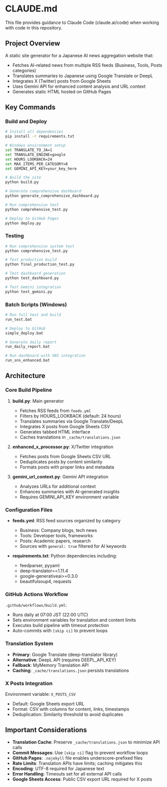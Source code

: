 # CLAUDE.md

This file provides guidance to Claude Code (claude.ai/code) when working with code in this repository.

## Project Overview

A static site generator for a Japanese AI news aggregation website that:
- Fetches AI-related news from multiple RSS feeds (Business, Tools, Posts categories)
- Translates summaries to Japanese using Google Translate or DeepL
- Integrates X (Twitter) posts from Google Sheets
- Uses Gemini API for enhanced content analysis and URL context
- Generates static HTML hosted on GitHub Pages

## Key Commands

### Build and Deploy
```bash
# Install all dependencies
pip install -r requirements.txt

# Windows environment setup
set TRANSLATE_TO_JA=1
set TRANSLATE_ENGINE=google
set HOURS_LOOKBACK=24
set MAX_ITEMS_PER_CATEGORY=8
set GEMINI_API_KEY=your_key_here

# Build the site
python build.py

# Generate comprehensive dashboard
python generate_comprehensive_dashboard.py

# Run comprehensive test
python comprehensive_test.py

# Deploy to GitHub Pages
python deploy.py
```

### Testing
```bash
# Run comprehensive system test
python comprehensive_test.py

# Test production build
python final_production_test.py

# Test dashboard generation
python test_dashboard.py

# Test Gemini integration
python test_gemini.py
```

### Batch Scripts (Windows)
```bash
# Run full test and build
run_test.bat

# Deploy to GitHub
simple_deploy.bat

# Generate daily report
run_daily_report.bat

# Run dashboard with SNS integration
run_sns_enhanced.bat
```

## Architecture

### Core Build Pipeline

1. **build.py**: Main generator
   - Fetches RSS feeds from `feeds.yml`
   - Filters by HOURS_LOOKBACK (default: 24 hours)
   - Translates summaries via Google Translate/DeepL
   - Integrates X posts from Google Sheets CSV
   - Generates tabbed HTML interface
   - Caches translations in `_cache/translations.json`

2. **enhanced_x_processor.py**: X/Twitter integration
   - Fetches posts from Google Sheets CSV URL
   - Deduplicates posts by content similarity
   - Formats posts with proper links and metadata

3. **gemini_url_context.py**: Gemini API integration
   - Analyzes URLs for additional context
   - Enhances summaries with AI-generated insights
   - Requires GEMINI_API_KEY environment variable

### Configuration Files

- **feeds.yml**: RSS feed sources organized by category
  - Business: Company blogs, tech news
  - Tools: Developer tools, frameworks
  - Posts: Academic papers, research
  - Sources with `general: true` filtered for AI keywords

- **requirements.txt**: Python dependencies including:
  - feedparser, pyyaml
  - deep-translator==1.11.4
  - google-generativeai>=0.3.0
  - beautifulsoup4, requests

### GitHub Actions Workflow

`.github/workflows/build.yml`:
- Runs daily at 07:00 JST (22:00 UTC)
- Sets environment variables for translation and content limits
- Executes build pipeline with timeout protection
- Auto-commits with `[skip ci]` to prevent loops

### Translation System

- **Primary**: Google Translate (deep-translator library)
- **Alternative**: DeepL API (requires DEEPL_API_KEY)
- **Fallback**: MyMemory Translation API
- **Caching**: `_cache/translations.json` persists translations

### X Posts Integration

Environment variable: `X_POSTS_CSV`
- Default: Google Sheets export URL
- Format: CSV with columns for content, links, timestamps
- Deduplication: Similarity threshold to avoid duplicates

## Important Considerations

- **Translation Cache**: Preserve `_cache/translations.json` to minimize API calls
- **Commit Messages**: Use `[skip ci]` flag to prevent workflow loops
- **GitHub Pages**: `.nojekyll` file enables underscore-prefixed files
- **Rate Limits**: Translation APIs have limits; caching mitigates this
- **Encoding**: UTF-8 required for Japanese text
- **Error Handling**: Timeouts set for all external API calls
- **Google Sheets Access**: Public CSV export URL required for X posts
